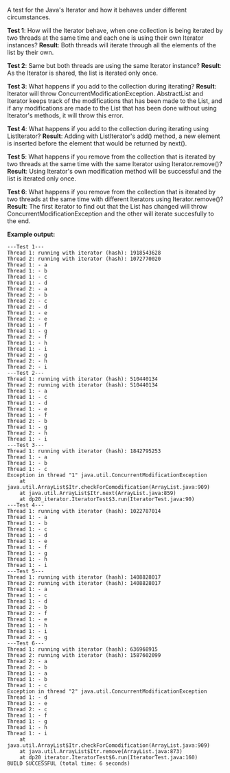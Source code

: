 A test for the Java's Iterator and how it behaves under different circumstances.

**Test 1**: How will the Iterator behave,  when one collection is being iterated by two threads at the same time and each one is using their own Iterator instances?
**Result**: Both threads will iterate through all the elements of the list by their own.

**Test 2**: Same but both threads are using the same Iterator instance?
**Result**: As the Iterator is shared, the list is iterated only once.

**Test 3**: What happens if you add to the collection during iterating?
**Result**: Iterator will throw ConcurrentModificationException. AbstractList and Iterator keeps track of the modifications that has been made to the List, and if any modifications are made to the List that has been done without using Iterator's methods, it will throw this error.

**Test 4**: What happens if you add to the collection during iterating using ListIterator?
**Result**: Adding with ListIterator's add() method, a new element is inserted before the element that would be returned by next().

**Test 5**: What happens if you remove from the collection that is iterated by two threads at the same time with the same Iterator using Iterator.remove()?
**Result**: Using Iterator's own modification method will be successful and the list is iterated only once.

**Test 6**: What happens if you remove from the collection that is iterated by two threads at the same time with different Iterators using Iterator.remove()?
**Result**: The first iterator to find out that the List has changed will throw ConcurrentModificationException and the other will iterate succesfully to the end.

**Example output:**
```
---Test 1---
Thread 1: running with iterator (hash): 1918543628
Thread 2: running with iterator (hash): 1072770020
Thread 1: - a
Thread 1: - b
Thread 1: - c
Thread 1: - d
Thread 2: - a
Thread 2: - b
Thread 2: - c
Thread 2: - d
Thread 1: - e
Thread 2: - e
Thread 1: - f
Thread 1: - g
Thread 2: - f
Thread 1: - h
Thread 1: - i
Thread 2: - g
Thread 2: - h
Thread 2: - i
---Test 2---
Thread 1: running with iterator (hash): 510440134
Thread 2: running with iterator (hash): 510440134
Thread 1: - a
Thread 1: - c
Thread 1: - d
Thread 1: - e
Thread 1: - f
Thread 2: - b
Thread 1: - g
Thread 2: - h
Thread 1: - i
---Test 3---
Thread 1: running with iterator (hash): 1842795253
Thread 1: - a
Thread 1: - b
Thread 1: - c
Exception in thread "1" java.util.ConcurrentModificationException
	at java.util.ArrayList$Itr.checkForComodification(ArrayList.java:909)
	at java.util.ArrayList$Itr.next(ArrayList.java:859)
	at dp20_iterator.IteratorTest$3.run(IteratorTest.java:90)
---Test 4---
Thread 1: running with iterator (hash): 1022787014
Thread 1: - a
Thread 1: - b
Thread 1: - c
Thread 1: - d
Thread 1: - e
Thread 1: - f
Thread 1: - g
Thread 1: - h
Thread 1: - i
---Test 5---
Thread 1: running with iterator (hash): 1408828017
Thread 2: running with iterator (hash): 1408828017
Thread 1: - a
Thread 1: - c
Thread 1: - d
Thread 2: - b
Thread 2: - f
Thread 1: - e
Thread 1: - h
Thread 1: - i
Thread 2: - g
---Test 6---
Thread 1: running with iterator (hash): 636968915
Thread 2: running with iterator (hash): 1587602099
Thread 2: - a
Thread 2: - b
Thread 1: - a
Thread 1: - b
Thread 1: - c
Exception in thread "2" java.util.ConcurrentModificationException
Thread 1: - d
Thread 1: - e
Thread 2: - c
Thread 1: - f
Thread 1: - g
Thread 1: - h
Thread 1: - i
	at java.util.ArrayList$Itr.checkForComodification(ArrayList.java:909)
	at java.util.ArrayList$Itr.remove(ArrayList.java:873)
	at dp20_iterator.IteratorTest$6.run(IteratorTest.java:160)
BUILD SUCCESSFUL (total time: 6 seconds)
```